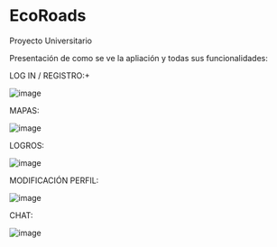# EcoRoads
Proyecto Universitario

Presentación de como se ve la apliación y todas sus funcionalidades:

LOG IN / REGISTRO:+

![image](https://github.com/user-attachments/assets/9c62449e-7853-4c09-bc55-47ec22cc72e3)


MAPAS:

![image](https://github.com/user-attachments/assets/b642552d-0889-40d1-ad31-f825ccd2c870)

LOGROS:

![image](https://github.com/user-attachments/assets/c575fe6c-2560-43fd-a33f-b4e2f7036ce9)

MODIFICACIÓN PERFIL:

![image](https://github.com/user-attachments/assets/7c6ef2d5-9447-49b0-abe9-5c1b818cecd3)

CHAT:

![image](https://github.com/user-attachments/assets/9f8c203a-9023-4d17-ba0a-9a8aff2729e9)
